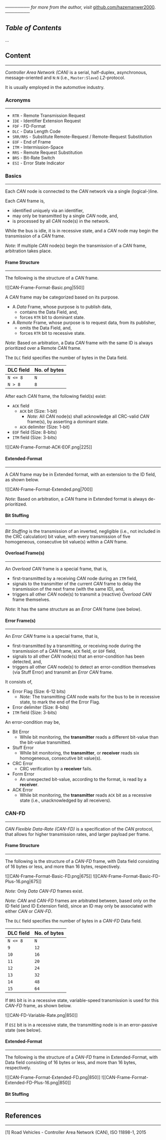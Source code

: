 ──────── *for more from the author, visit* [github.com/hazemanwer2000](https://github.com/hazemanwer2000). ────────
## *Table of Contents*
...
## Content
---
*Controller Area Network (CAN)* is a serial, half-duplex, asynchronous, message-oriented and `N:N` (i.e., `Master:Slave`) *L2*-protocol.

It is usually employed in the automotive industry.
### Acronyms
---
* `RTR` - Remote Transmission Request
* `IDE` - Identifier Extension Request
* `FDF` - FD-Format
* `DLC` - Data Length Code
* `SRR/RRS` - Substitute Remote-Request / Remote-Request Substitution
* `EOF` - End of Frame
* `ITM` - Intermission-Space
* `RRS` - Remote Request Substitution
* `BRS` - Bit-Rate Switch
* `ESI` - Error State Indicator
### Basics
---
Each *CAN* node is connected to the *CAN* network via a single (logical-)line.

Each *CAN* frame is,
* identified uniquely via an identifier,
* may only be transmitted by a single *CAN* node, and,
* is processed by all *CAN* node(s) in the network.

While the bus is idle, it is in recessive state, and a *CAN* node may begin the transmission of a *CAN* frame.

*Note:* If multiple *CAN* node(s) begin the transmission of a *CAN* frame, arbitration takes place.
#### Frame Structure
---
The following is the structure of a *CAN* frame.

![[CAN-Frame-Format-Basic.png|550]]

A *CAN* frame may be categorized based on its purpose.
* A *Data* Frame, whose purpose is to publish data,
	* contains the Data Field, and,
	* forces `RTR` bit to dominant state.
* A *Remote* Frame, whose purpose is to request data, from its publisher,
	* omits the Data Field, and,
	* forces `RTR` bit to recessive state.

*Note*: Based on arbitration, a Data *CAN* frame with the same ID is always prioritized over a Remote *CAN* frame.

The `DLC` field specifies the number of bytes in the Data field.

| DLC field | No. of bytes |
| --------- | ------------ |
| `N <= 8`  | `N`          |
| `N > 8`   | `8`          |

After each *CAN* frame, the following field(s) exist:
* `ACK` field
	* `ACK` bit (Size: 1-bit)
		* *Note:* All *CAN* node(s) shall acknowledge all CRC-valid *CAN* frame(s), by asserting a dominant state.
	* `ACK` delimiter (Size: 1-bit)
* `EOF` field (Size: 8-bits)
* `ITM` field (Size: 3-bits)

![[CAN-Frame-Format-ACK-EOF.png|225]]
#### Extended-Format
---
A *CAN* frame may be in Extended format, with an extension to the ID field, as shown below.

![[CAN-Frame-Format-Extended.png|700]]

*Note:* Based on arbitration, a *CAN* frame in Extended format is always de-prioritized.
#### Bit Stuffing
---
*Bit Stuffing* is the transmission of an inverted, negligible (i.e., not included in the CRC calculation) bit value, with every transmission of five homogeneous, consecutive bit value(s) within a *CAN* frame.
#### Overload Frame(s)
---
An *Overload* *CAN* frame is a special frame, that is,
* first-transmitted by a receiving *CAN* node during an `ITM` field,
* signals to the transmitter of the current *CAN* frame to delay the transmission of the next frame (with the same ID), and,
* triggers all other *CAN* node(s) to transmit a (reactive) *Overload* *CAN* frame themselves.

*Note:* It has the same structure as an *Error* *CAN* frame (see below).
#### Error Frame(s)
---
An *Error* *CAN* frame is a special frame, that is,
* first-transmitted by a transmitting, or receiving node during the transmission of a *CAN* frame, `ACK` field, or `EOF` field,
* signals to all other *CAN* node(s) that an error-condition has been detected, and,
* triggers all other *CAN* node(s) to detect an error-condition themselves (via Stuff Error) and transmit an *Error* *CAN* frame.

It consists of,
* Error Flag (Size: 6-12 bits)
	* *Note:* The transmitting *CAN* node waits for the bus to be in recessive state, to mark the end of the Error Flag.
* Error delimiter (Size: 8-bits)
* `ITM` field (Size: 3-bits)

An error-condition may be,
* Bit Error
	* While bit monitoring, the **transmitter** reads a different bit-value than the bit-value transmitted.
* Stuff Error
	* While bit monitoring, the **transmitter**, or **receiver** reads six homogeneous, consecutive bit value(s).
* CRC Error
	* CRC verification by a **receiver** fails.
* Form Error
	* An unexpected bit-value, according to the format, is read by a **receiver**.
* ACK Error
	* While bit monitoring, the **transmitter** reads `ACK` bit as a recessive state (i.e., unacknowledged by all receivers).
### CAN-FD
---
*CAN Flexible Data-Rate (CAN-FD)* is a specification of the *CAN* protocol, that allows for higher transmission rates, and larger payload per frame.
#### Frame Structure
---
The following is the structure of a *CAN-FD* frame, with Data field consisting of 16 bytes or less, and more than 16 bytes, respectively.

![[CAN-Frame-Format-Basic-FD.png|675]]
![[CAN-Frame-Format-Basic-FD-Plus-16.png|675]]

*Note:* Only *Data* *CAN-FD* frames exist. 

*Note:* *CAN* and *CAN-FD* frames are arbitrated between, based only on the ID field (and ID Extension field), since an ID may only be associated with either *CAN* or *CAN-FD*.

The `DLC` field specifies the number of bytes in a *CAN-FD* Data field.

| DLC field | No. of bytes |
| --------- | ------------ |
| `N <= 8`  | `N`          |
| `9`       | `12`         |
| `10`      | `16`         |
| `11`      | `20`         |
| `12`      | `24`         |
| `13`      | `32`         |
| `14`      | `48`         |
| `15`      | `64`         |

If `BRS` bit is in a recessive state, variable-speed transmission is used for this *CAN-FD* frame, as shown below.

![[CAN-FD-Variable-Rate.png|850]]

If `ESI` bit is in a recessive state, the transmitting node is in an error-passive state (see below).
#### Extended-Format
---
The following is the structure of a *CAN-FD* frame in Extended-Format, with Data field consisting of 16 bytes or less, and more than 16 bytes, respectively.

![[CAN-Frame-Format-Extended-FD.png|850]]
![[CAN-Frame-Format-Extended-FD-Plus-16.png|850]]
#### Bit Stuffing
---

## References
---
[1] Road Vehicles - Controller Area Network (CAN), ISO 11898-1, 2015